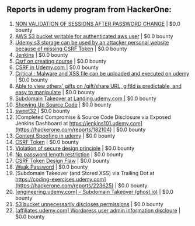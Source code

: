 ## Reports in udemy program from HackerOne:
1. [NON VALIDATION OF SESSIONS AFTER PASSWORD CHANGE](https://hackerone.com/reports/164239) | $0.0 bounty
2. [AWS S3 bucket writable for authenticated aws user](https://hackerone.com/reports/131468) | $0.0 bounty
3. [Udemy s3 storage can be used by an attacker personal website because of missing CSRF Token](https://hackerone.com/reports/172707) | $0.0 bounty
4. [Jenkins](https://hackerone.com/reports/181849) | $0.0 bounty
5. [Csrf on creating course](https://hackerone.com/reports/137008) | $0.0 bounty
6. [CSRF in Udemy.com ](https://hackerone.com/reports/109839) | $0.0 bounty
7. [Critical : Malware and XSS file can be uploaded and executed on udemy](https://hackerone.com/reports/172694) | $0.0 bounty
8. [Able to view others' gifts on /gift/share URL, giftId is predictable, and easy to manipulate](https://hackerone.com/reports/119166) | $0.0 bounty
9. [Subdomain Takeover at Landing.udemy.com ](https://hackerone.com/reports/208719) | $0.0 bounty
10. [Showing Up Source Code](https://hackerone.com/reports/135620) | $0.0 bounty
11. [sweet32 ](https://hackerone.com/reports/217431) | $0.0 bounty
12. [Completed Compromise & Source Code Disclosure via Exposed Jenkins Dashboard at https://jenkins101.udemy.com](https://hackerone.com/reports/182104) | $0.0 bounty
13. [Content Spoofing in udemy](https://hackerone.com/reports/172711) | $0.0 bounty
14. [CSRF Token](https://hackerone.com/reports/257237) | $0.0 bounty
15. [Violation of secure design principle](https://hackerone.com/reports/256665) | $0.0 bounty
16. [No password length restriction](https://hackerone.com/reports/258879) | $0.0 bounty
17. [CSRF Token Design Flaw](https://hackerone.com/reports/216161) | $0.0 bounty
18. [Weak Password](https://hackerone.com/reports/256663) | $0.0 bounty
19. [Subdomain Takeover (and Stored XSS) via Trailing Dot at https://coding-exercises.udemy.com](https://hackerone.com/reports/223625) | $0.0 bounty
20. [[engineering.udemy.com] - Subdomain Takeover (ghost.io)](https://hackerone.com/reports/368119) | $0.0 bounty
21. [S3 bucket unnecessarily discloses permissions](https://hackerone.com/reports/330135) | $0.0 bounty
22. [[affiliates.udemy.com] Wordpress user admin information discloure](https://hackerone.com/reports/370777) | $0.0 bounty